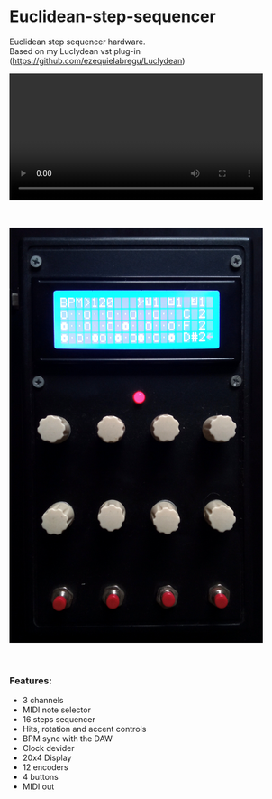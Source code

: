# Euclidean-step-sequencer
Euclidean step sequencer hardware.\
Based on my Luclydean vst plug-in (https://github.com/ezequielabregu/Luclydean)


<video src="media/euclidean_demo.mp4" controls="controls" style="width: 450px;">
</video>

&nbsp;

<img src="media/euclidean.jpg" alt="alt text" title="image Title" width="450"/>


&nbsp;
### Features:
* 3 channels
* MIDI note selector
* 16 steps sequencer
* Hits, rotation and accent controls
* BPM sync with the DAW
* Clock devider
* 20x4 Display
* 12 encoders
* 4 buttons
* MIDI out



